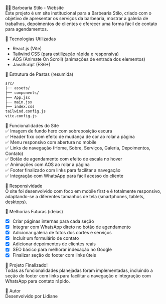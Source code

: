 🧔‍♂️ Barbearia Stilo - Website  
Este projeto é um site institucional para a Barbearia Stilo, criado com o objetivo de apresentar os serviços da barbearia, mostrar a galeria de trabalhos, depoimentos de clientes e oferecer uma forma fácil de contato para agendamentos.

🚀 Tecnologias Utilizadas  
- React.js (Vite)  
- Tailwind CSS (para estilização rápida e responsiva)  
- AOS (Animate On Scroll) (animações de entrada dos elementos)  
- JavaScript (ES6+)  

📂 Estrutura de Pastas (resumida)
```bash
src/
├── assets/        
├── components/      
├── App.jsx
├── main.jsx
├── index.css        
tailwind.config.js
vite.config.js
```

🎨 Funcionalidades do Site  
✅ Imagem de fundo hero com sobreposição escura  
✅ Header fixo com efeito de mudança de cor ao rolar a página  
✅ Menu responsivo com abertura no mobile  
✅ Links de navegação (Home, Sobre, Serviços, Galeria, Depoimentos, Contato)  
✅ Botão de agendamento com efeito de escala no hover  
✅ Animações com AOS ao rolar a página  
✅ Footer finalizado com links para facilitar a navegação  
✅ Integração com WhatsApp para fácil acesso do cliente  

📱 Responsividade  
O site foi desenvolvido com foco em mobile first e é totalmente responsivo, adaptando-se a diferentes tamanhos de tela (smartphones, tablets, desktops).

📝 Melhorias Futuras (ideias)  
- [x] Criar páginas internas para cada seção  
- [x] Integrar com WhatsApp direto no botão de agendamento  
- [x] Adicionar galeria de fotos dos cortes e serviços  
- [x] Incluir um formulário de contato  
- [x] Adicionar depoimentos de clientes reais  
- [x] SEO básico para melhorar indexação no Google  
- [x] Finalizar seção do footer com links úteis  

🎉 Projeto Finalizado!  
Todas as funcionalidades planejadas foram implementadas, incluindo a seção do footer com links para facilitar a navegação e integração com WhatsApp para contato rápido.

📌 Autor  
Desenvolvido por Lidiane 
